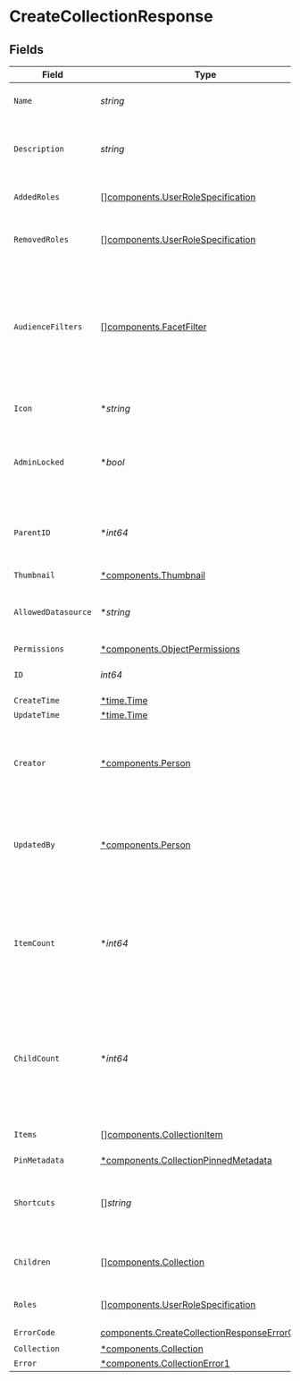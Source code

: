 # CreateCollectionResponse


## Fields

| Field                                                                                                                    | Type                                                                                                                     | Required                                                                                                                 | Description                                                                                                              | Example                                                                                                                  |
| ------------------------------------------------------------------------------------------------------------------------ | ------------------------------------------------------------------------------------------------------------------------ | ------------------------------------------------------------------------------------------------------------------------ | ------------------------------------------------------------------------------------------------------------------------ | ------------------------------------------------------------------------------------------------------------------------ |
| `Name`                                                                                                                   | *string*                                                                                                                 | :heavy_check_mark:                                                                                                       | The unique name of the Collection.                                                                                       |                                                                                                                          |
| `Description`                                                                                                            | *string*                                                                                                                 | :heavy_check_mark:                                                                                                       | A brief summary of the Collection's contents.                                                                            |                                                                                                                          |
| `AddedRoles`                                                                                                             | [][components.UserRoleSpecification](../../models/components/userrolespecification.md)                                   | :heavy_minus_sign:                                                                                                       | A list of added user roles for the Collection.                                                                           |                                                                                                                          |
| `RemovedRoles`                                                                                                           | [][components.UserRoleSpecification](../../models/components/userrolespecification.md)                                   | :heavy_minus_sign:                                                                                                       | A list of removed user roles for the Collection.                                                                         |                                                                                                                          |
| `AudienceFilters`                                                                                                        | [][components.FacetFilter](../../models/components/facetfilter.md)                                                       | :heavy_minus_sign:                                                                                                       | Filters which restrict who should see this Collection. Values are taken from the corresponding filters in people search. |                                                                                                                          |
| `Icon`                                                                                                                   | **string*                                                                                                                | :heavy_minus_sign:                                                                                                       | The emoji icon of this Collection.                                                                                       |                                                                                                                          |
| `AdminLocked`                                                                                                            | **bool*                                                                                                                  | :heavy_minus_sign:                                                                                                       | Indicates whether edits are allowed for everyone or only admins.                                                         |                                                                                                                          |
| `ParentID`                                                                                                               | **int64*                                                                                                                 | :heavy_minus_sign:                                                                                                       | The parent of this Collection, or 0 if it's a top-level Collection.                                                      |                                                                                                                          |
| `Thumbnail`                                                                                                              | [*components.Thumbnail](../../models/components/thumbnail.md)                                                            | :heavy_minus_sign:                                                                                                       | N/A                                                                                                                      |                                                                                                                          |
| `AllowedDatasource`                                                                                                      | **string*                                                                                                                | :heavy_minus_sign:                                                                                                       | The datasource type this Collection can hold.                                                                            |                                                                                                                          |
| `Permissions`                                                                                                            | [*components.ObjectPermissions](../../models/components/objectpermissions.md)                                            | :heavy_minus_sign:                                                                                                       | N/A                                                                                                                      |                                                                                                                          |
| `ID`                                                                                                                     | *int64*                                                                                                                  | :heavy_check_mark:                                                                                                       | The unique ID of the Collection.                                                                                         |                                                                                                                          |
| `CreateTime`                                                                                                             | [*time.Time](https://pkg.go.dev/time#Time)                                                                               | :heavy_minus_sign:                                                                                                       | N/A                                                                                                                      |                                                                                                                          |
| `UpdateTime`                                                                                                             | [*time.Time](https://pkg.go.dev/time#Time)                                                                               | :heavy_minus_sign:                                                                                                       | N/A                                                                                                                      |                                                                                                                          |
| `Creator`                                                                                                                | [*components.Person](../../models/components/person.md)                                                                  | :heavy_minus_sign:                                                                                                       | N/A                                                                                                                      | {<br/>"name": "George Clooney",<br/>"obfuscatedId": "abc123"<br/>}                                                       |
| `UpdatedBy`                                                                                                              | [*components.Person](../../models/components/person.md)                                                                  | :heavy_minus_sign:                                                                                                       | N/A                                                                                                                      | {<br/>"name": "George Clooney",<br/>"obfuscatedId": "abc123"<br/>}                                                       |
| `ItemCount`                                                                                                              | **int64*                                                                                                                 | :heavy_minus_sign:                                                                                                       | The number of items currently in the Collection. Separated from the actual items so we can grab the count without items. |                                                                                                                          |
| `ChildCount`                                                                                                             | **int64*                                                                                                                 | :heavy_minus_sign:                                                                                                       | The number of children Collections. Separated from the actual children so we can grab the count without children.        |                                                                                                                          |
| `Items`                                                                                                                  | [][components.CollectionItem](../../models/components/collectionitem.md)                                                 | :heavy_minus_sign:                                                                                                       | The items in this Collection.                                                                                            |                                                                                                                          |
| `PinMetadata`                                                                                                            | [*components.CollectionPinnedMetadata](../../models/components/collectionpinnedmetadata.md)                              | :heavy_minus_sign:                                                                                                       | N/A                                                                                                                      |                                                                                                                          |
| `Shortcuts`                                                                                                              | []*string*                                                                                                               | :heavy_minus_sign:                                                                                                       | The names of the shortcuts (Go Links) that point to this Collection.                                                     |                                                                                                                          |
| `Children`                                                                                                               | [][components.Collection](../../models/components/collection.md)                                                         | :heavy_minus_sign:                                                                                                       | The children Collections of this Collection.                                                                             |                                                                                                                          |
| `Roles`                                                                                                                  | [][components.UserRoleSpecification](../../models/components/userrolespecification.md)                                   | :heavy_minus_sign:                                                                                                       | A list of user roles for the Collection.                                                                                 |                                                                                                                          |
| `ErrorCode`                                                                                                              | [components.CreateCollectionResponseErrorCode](../../models/components/createcollectionresponseerrorcode.md)             | :heavy_check_mark:                                                                                                       | N/A                                                                                                                      |                                                                                                                          |
| `Collection`                                                                                                             | [*components.Collection](../../models/components/collection.md)                                                          | :heavy_minus_sign:                                                                                                       | N/A                                                                                                                      |                                                                                                                          |
| `Error`                                                                                                                  | [*components.CollectionError1](../../models/components/collectionerror1.md)                                              | :heavy_minus_sign:                                                                                                       | N/A                                                                                                                      |                                                                                                                          |